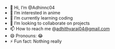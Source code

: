 - 👋 Hi, I’m @Adhinnc04
- 👀 I’m interested in anime
- 🌱 I’m currently learning coding
- 💞️ I’m looking to collaborate on projects
- 📫 How to reach me @adhithyaraj04@gmail.com
- 😄 Pronouns: 😂
- ⚡ Fun fact: Nothing really 

<!---
Adhinnc04/Adhinnc04 is a ✨ special ✨ repository because its `README.md` (this file) appears on your GitHub profile.
You can click the Preview link to take a look at your changes.
--->
